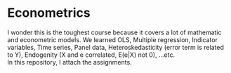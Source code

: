 # Econometrics

I wonder this is the toughest course because it covers a lot of mathematic and econometric models. We learned OLS, Multiple regression, 
Indicator variables, Time series, Panel data, Heteroskedasticity (error term is related to Y), Endogenity (X and e correlated, E(e|X) not 0), ...etc.  
In this repository, I attach the assignments.   
